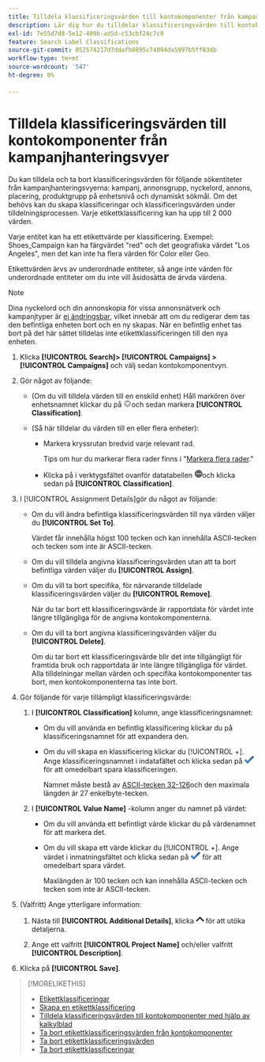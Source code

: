 ```yaml
---
title: Tilldela klassificeringsvärden till kontokomponenter från kampanjhanteringsvyer
description: Lär dig hur du tilldelar klassificeringsvärden till kontokomponenter.
exl-id: 7e55d7d8-5e12-409b-ad5d-c53cbf24c7c9
feature: Search Label Classifications
source-git-commit: 052574217d7ddafb8895c74094da5997b5ff83db
workflow-type: tm+mt
source-wordcount: '547'
ht-degree: 0%

---
```


# Tilldela klassificeringsvärden till kontokomponenter från kampanjhanteringsvyer

Du kan tilldela och ta bort klassificeringsvärden för följande sökentiteter från kampanjhanteringsvyerna: kampanj, annonsgrupp, nyckelord, annons, placering, produktgrupp på enhetsnivå och dynamiskt sökmål. Om det behövs kan du skapa klassificeringar och klassificeringsvärden under tilldelningsprocessen. Varje etikettklassificering kan ha upp till 2 000 värden.

Varje entitet kan ha ett etikettvärde per klassificering. Exempel: Shoes_Campaign kan ha färgvärdet &quot;red&quot; och det geografiska värdet &quot;Los Angeles&quot;, men det kan inte ha flera värden för Color eller Geo.

Etikettvärden ärvs av underordnade entiteter, så ange inte värden för underordnade entiteter om du inte vill åsidosätta de ärvda värdena.

>[!NOTE]
>
>Dina nyckelord och din annonskopia för vissa annonsnätverk och kampanjtyper är [ej ändringsbar](/help/search-social-commerce/campaign-management/faqs-campaigns.md), vilket innebär att om du redigerar dem tas den befintliga enheten bort och en ny skapas. När en befintlig enhet tas bort på det här sättet tilldelas inte etikettklassificeringen till den nya enheten.

1. Klicka **[!UICONTROL Search]> [!UICONTROL Campaigns] >[!UICONTROL Campaigns]** och välj sedan kontokomponentvyn.

1. Gör något av följande:

   * (Om du vill tilldela värden till en enskild enhet) Håll markören över enhetsnamnet klickar du på ![Menyknapp](/help/search-social-commerce/assets/arrow-dropdown-menu.png "Menyknapp")och sedan markera **[!UICONTROL Classification]**.

   * (Så här tilldelar du värden till en eller flera enheter):

      * Markera kryssrutan bredvid varje relevant rad.

        Tips om hur du markerar flera rader finns i &quot;[Markera flera rader](/help/search-social-commerce/common-tasks/navigation-editing-selection/multiple-rows-select.md).&quot;

      * Klicka på i verktygsfältet ovanför datatabellen ![Mer](/help/search-social-commerce/assets/more.png "Mer")och klicka sedan på **[!UICONTROL Classification]**.

1. I [!UICONTROL Assignment Details]gör du något av följande:

   * Om du vill ändra befintliga klassificeringsvärden till nya värden väljer du **[!UICONTROL Set To]**.

     Värdet får innehålla högst 100 tecken och kan innehålla ASCII-tecken och tecken som inte är ASCII-tecken.

   * Om du vill tilldela angivna klassificeringsvärden utan att ta bort befintliga värden väljer du **[!UICONTROL Assign]**.

   * Om du vill ta bort specifika, för närvarande tilldelade klassificeringsvärden väljer du **[!UICONTROL Remove]**.

     När du tar bort ett klassificeringsvärde är rapportdata för värdet inte längre tillgängliga för de angivna kontokomponenterna.

   * Om du vill ta bort angivna klassificeringsvärden väljer du **[!UICONTROL Delete]**.

     Om du tar bort ett klassificeringsvärde blir det inte tillgängligt för framtida bruk och rapportdata är inte längre tillgängliga för värdet. Alla tilldelningar mellan värden och specifika kontokomponenter tas bort, men kontokomponenterna tas inte bort.

1. Gör följande för varje tillämpligt klassificeringsvärde:

   1. I **[!UICONTROL Classification]** kolumn, ange klassificeringsnamnet:

      * Om du vill använda en befintlig klassificering klickar du på klassificeringsnamnet för att expandera den.

      * Om du vill skapa en klassificering klickar du [!UICONTROL +]. Ange klassificeringsnamnet i indatafältet och klicka sedan på ![Spara](/help/search-social-commerce/assets/select.png "Spara") för att omedelbart spara klassificeringen.

        Namnet måste bestå av [ASCII-tecken 32-126](https://www.asciitable.com/)och den maximala längden är 27 enkelbyte-tecken.

   1. I **[!UICONTROL Value Name]** -kolumn anger du namnet på värdet:

      * Om du vill använda ett befintligt värde klickar du på värdenamnet för att markera det.

      * Om du vill skapa ett värde klickar du [!UICONTROL +]. Ange värdet i inmatningsfältet och klicka sedan på ![Spara](/help/search-social-commerce/assets/select.png "Spara") för att omedelbart spara värdet.

        Maxlängden är 100 tecken och kan innehålla ASCII-tecken och tecken som inte är ASCII-tecken.

1. (Valfritt) Ange ytterligare information:

   1. Nästa till **[!UICONTROL Additional Details]**, klicka ![Öppna](/help/search-social-commerce/assets/chevron-up.png "Öppna") för att utöka detaljerna.

   1. Ange ett valfritt **[!UICONTROL Project Name]** och/eller valfritt **[!UICONTROL Description]**.

1. Klicka på **[!UICONTROL Save]**.

>[!MORELIKETHIS]
>
>* [Etikettklassificeringar](classification-about.md)
>* [Skapa en etikettklassificering](classification-create.md)
>* [Tilldela klassificeringsvärden till kontokomponenter med hjälp av kalkylblad](classification-values-assign-bulksheets.md)
>* [Ta bort etikettklassificeringsvärden från kontokomponenter](classification-values-remove.md)
>* [Ta bort etikettklassificeringsvärden](classification-values-delete.md)
>* [Ta bort etikettklassificeringar](classification-delete.md)
